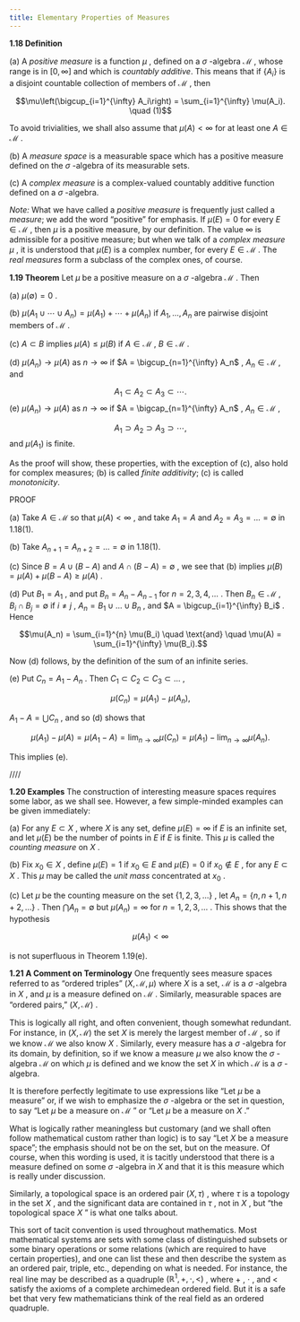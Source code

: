 ```yaml
---
title: Elementary Properties of Measures
---
```



**1.18 Definition**

(a) A *positive measure* is a function  $\mu$ , defined on a  $\sigma$ -algebra  $\mathcal{M}$ , whose range is in  $[0, \infty]$  and which is *countably additive*. This means that if  $\{A_i\}$  is a disjoint countable collection of members of  $\mathcal{M}$ , then

$$\mu\left(\bigcup_{i=1}^{\infty} A_i\right) = \sum_{i=1}^{\infty} \mu(A_i). \quad (1)$$

To avoid trivialities, we shall also assume that  $\mu(A) < \infty$  for at least one  $A \in \mathcal{M}$ .

(b) A *measure space* is a measurable space which has a positive measure defined on the  $\sigma$ -algebra of its measurable sets.

(c) A *complex measure* is a complex-valued countably additive function defined on a  $\sigma$ -algebra.

*Note:* What we have called a *positive measure* is frequently just called a *measure*; we add the word “positive” for emphasis. If  $\mu(E) = 0$  for every  $E \in \mathcal{M}$ , then  $\mu$  is a positive measure, by our definition. The value  $\infty$  is admissible for a positive measure; but when we talk of a *complex measure*  $\mu$ , it is understood that  $\mu(E)$  is a complex number, for every  $E \in \mathcal{M}$ . The *real measures* form a subclass of the complex ones, of course.

**1.19 Theorem** Let  $\mu$  be a positive measure on a  $\sigma$ -algebra  $\mathcal{M}$ . Then

(a)  $\mu(\emptyset) = 0$ .

(b)  $\mu(A_1 \cup \cdots \cup A_n) = \mu(A_1) + \cdots + \mu(A_n)$  if  $A_1, \dots, A_n$  are pairwise disjoint members of  $\mathcal{M}$ .

(c)  $A \subset B$  implies  $\mu(A) \le \mu(B)$  if  $A \in \mathcal{M}$ ,  $B \in \mathcal{M}$ .

(d)  $\mu(A_n) \to \mu(A)$  as  $n \to \infty$  if  $A = \bigcup_{n=1}^{\infty} A_n$ ,  $A_n \in \mathcal{M}$ , and

$$A_1 \subset A_2 \subset A_3 \subset \cdots.$$
(e)  $\mu(A_n) \to \mu(A)$  as  $n \to \infty$  if  $A = \bigcap_{n=1}^{\infty} A_n$ ,  $A_n \in \mathcal{M}$ ,

$$A_1 \supset A_2 \supset A_3 \supset \cdots,$$
and  $\mu(A_1)$  is finite.

As the proof will show, these properties, with the exception of (c), also hold for complex measures; (b) is called *finite additivity*; (c) is called *monotonicity*.

PROOF

(a) Take  $A \in \mathcal{M}$  so that  $\mu(A) < \infty$ , and take  $A_1 = A$  and  $A_2 = A_3 = \dots = \emptyset$  in 1.18(1).

(b) Take  $A_{n+1} = A_{n+2} = \dots = \emptyset$  in 1.18(1).

(c) Since  $B = A \cup (B - A)$  and  $A \cap (B - A) = \emptyset$ , we see that (b) implies  $\mu(B) = \mu(A) + \mu(B - A) \ge \mu(A)$ .

(d) Put  $B_1 = A_1$ , and put  $B_n = A_n - A_{n-1}$  for  $n = 2, 3, 4, \dots$ . Then  $B_n \in \mathcal{M}$ ,  $B_i \cap B_j = \emptyset$  if  $i \ne j$ ,  $A_n = B_1 \cup \dots \cup B_n$ , and  $A = \bigcup_{i=1}^{\infty} B_i$ . Hence

$$\mu(A_n) = \sum_{i=1}^{n} \mu(B_i) \quad \text{and} \quad \mu(A) = \sum_{i=1}^{\infty} \mu(B_i).$$

Now (d) follows, by the definition of the sum of an infinite series.

(e) Put  $C_n = A_1 - A_n$ . Then  $C_1 \subset C_2 \subset C_3 \subset \dots$ ,

$$\mu(C_n) = \mu(A_1) - \mu(A_n),$$

 $A_1 - A = \bigcup C_n$ , and so (d) shows that

$$\mu(A_1) - \mu(A) = \mu(A_1 - A) = \lim_{n \to \infty} \mu(C_n) = \mu(A_1) - \lim_{n \to \infty} \mu(A_n).$$

This implies (e).

////

**1.20 Examples** The construction of interesting measure spaces requires some labor, as we shall see. However, a few simple-minded examples can be given immediately:

(a) For any  $E \subset X$ , where  $X$  is any set, define  $\mu(E) = \infty$  if  $E$  is an infinite set, and let  $\mu(E)$  be the number of points in  $E$  if  $E$  is finite. This  $\mu$  is called the *counting measure* on  $X$ .

(b) Fix  $x_0 \in X$ , define  $\mu(E) = 1$  if  $x_0 \in E$  and  $\mu(E) = 0$  if  $x_0 \notin E$ , for any  $E \subset X$ . This  $\mu$  may be called the *unit mass* concentrated at  $x_0$ .

(c) Let  $\mu$  be the counting measure on the set  $\{1, 2, 3, \dots\}$ , let  $A_n = \{n, n+1, n+2, \dots\}$ . Then  $\bigcap A_n = \emptyset$  but  $\mu(A_n) = \infty$  for  $n = 1, 2, 3, \dots$ . This shows that the hypothesis

$$\mu(A_1) < \infty$$

is not superfluous in Theorem 1.19(e).

**1.21 A Comment on Terminology** One frequently sees measure spaces referred to as “ordered triples”  $(X, \mathcal{M}, \mu)$  where  $X$  is a set,  $\mathcal{M}$  is a  $\sigma$ -algebra in  $X$ , and  $\mu$  is a measure defined on  $\mathcal{M}$ . Similarly, measurable spaces are “ordered pairs,”  $(X, \mathcal{M})$ .

This is logically all right, and often convenient, though somewhat redundant. For instance, in  $(X, \mathcal{M})$  the set  $X$  is merely the largest member of  $\mathcal{M}$ , so if we know  $\mathcal{M}$  we also know  $X$ . Similarly, every measure has a  $\sigma$ -algebra for its domain, by definition, so if we know a measure  $\mu$  we also know the  $\sigma$ -algebra  $\mathcal{M}$  on which  $\mu$  is defined and we know the set  $X$  in which  $\mathcal{M}$  is a  $\sigma$ -algebra.

It is therefore perfectly legitimate to use expressions like “Let  $\mu$  be a measure” or, if we wish to emphasize the  $\sigma$ -algebra or the set in question, to say “Let  $\mu$  be a measure on  $\mathcal{M}$ ” or “Let  $\mu$  be a measure on  $X$ .”

What is logically rather meaningless but customary (and we shall often follow mathematical custom rather than logic) is to say “Let  $X$  be a measure space”; the emphasis should not be on the set, but on the measure. Of course, when this wording is used, it is tacitly understood that there is a measure defined on some  $\sigma$ -algebra in  $X$  and that it is this measure which is really under discussion.

Similarly, a topological space is an ordered pair  $(X, \tau)$ , where  $\tau$  is a topology in the set  $X$ , and the significant data are contained in  $\tau$ , not in  $X$ , but “the topological space  $X$ ” is what one talks about.

This sort of tacit convention is used throughout mathematics. Most mathematical systems are sets with some class of distinguished subsets or some binary operations or some relations (which are required to have certain properties), and one can list these and then describe the system as an ordered pair, triple, etc., depending on what is needed. For instance, the real line may be described as a quadruple  $(\mathbb{R}^1, +, \cdot, <)$ , where  $+$ ,  $\cdot$ , and  $<$  satisfy the axioms of a complete archimedean ordered field. But it is a safe bet that very few mathematicians think of the real field as an ordered quadruple.

